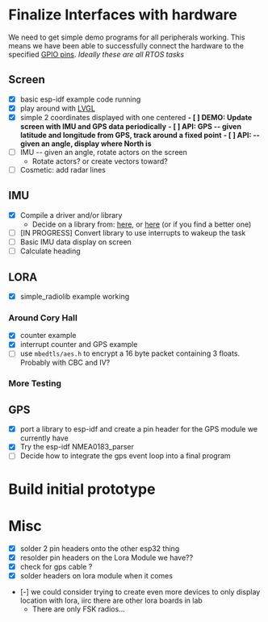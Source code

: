 # Finalize Interfaces with hardware
We need to get simple demo programs for all peripherals working. This means we have been able to successfully connect the hardware to the specified [GPIO pins](hardware_artifacts/esp32_pinout.jpg). *Ideally these are all RTOS tasks*

## Screen
- [x] basic esp-idf example code running
- [x] play around with [LVGL](https://docs.lvgl.io/master/intro/introduction.html)
- [x] simple 2 coordinates displayed with one centered
**- [ ] DEMO: Update screen with IMU and GPS data periodically**
**- [ ] API: GPS -- given latitude and longitude from GPS, track around a fixed point**
**- [ ] API: -- given an angle, display where North is**
- [ ] IMU -- given an angle, rotate actors on the screen
    - Rotate actors? or create vectors toward?
- [ ] Cosmetic: add radar lines

## IMU
- [x] Compile a driver and/or library
    - Decide on a library from: [here](https://github.com/hideakitai/MPU9250), or [here](https://git.sr.ht/~truita/esp-mpu9250/tree) (or if you find a better one)
- [ ] [IN PROGRESS] Convert library to use interrupts to wakeup the task
- [ ] Basic IMU data display on screen
- [ ] Calculate heading

## LORA
- [x] simple_radiolib example working
### Around Cory Hall
- [x] counter example
- [x] interrupt counter and GPS example
- [ ] use `mbedtls/aes.h` to encrypt a 16 byte packet containing 3 floats. Probably with CBC and IV?
### More Testing

## GPS
- [x] port a library to esp-idf and create a pin header for the GPS module we currently have
- [x] Try the esp-idf NMEA0183_parser
- [ ] Decide how to integrate the gps event loop into a final program

# Build initial prototype 

# Misc
- [x] solder 2 pin headers onto the other esp32 thing
- [x] resolder pin headers on the Lora Module we have??
- [x] check for gps cable ?
- [x] solder headers on lora module when it comes
- [-] we could consider trying to create even more devices to only display location with lora, iirc there are other lora boards in lab
    - There are only FSK radios...
